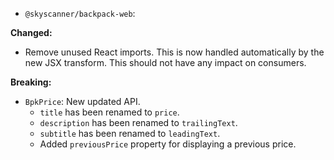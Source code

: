 - `@skyscanner/backpack-web`:

**Changed:**

- Remove unused React imports. This is now handled automatically by the new JSX transform. This should not have any impact on consumers.

**Breaking:**

- `BpkPrice`: New updated API.
  - `title` has been renamed to `price`.
  - `description` has been renamed to `trailingText`.
  - `subtitle` has been renamed to `leadingText`.
  - Added `previousPrice` property for displaying a previous price.
